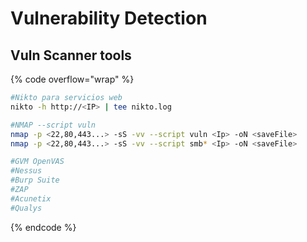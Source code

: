 # Vulnerability Detection

## Vuln Scanner tools

{% code overflow="wrap" %}
```bash
#Nikto para servicios web
nikto -h http://<IP> | tee nikto.log

#NMAP --script vuln
nmap -p <22,80,443...> -sS -vv --script vuln <Ip> -oN <saveFile>
nmap -p <22,80,443...> -sS -vv --script smb* <Ip> -oN <saveFile>

#GVM OpenVAS
#Nessus
#Burp Suite
#ZAP
#Acunetix
#Qualys
```
{% endcode %}
